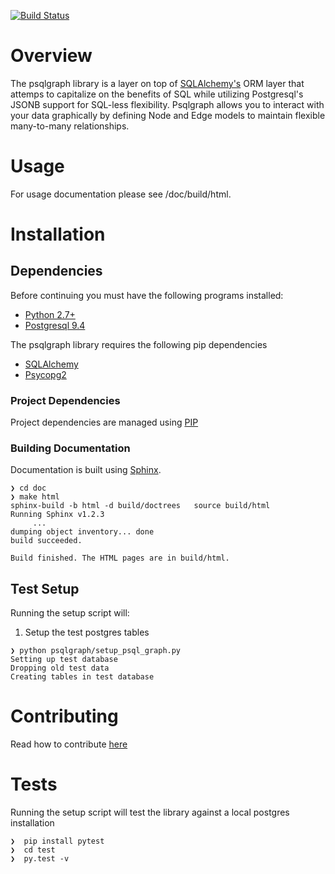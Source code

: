 [![Build Status](https://magnum.travis-ci.com/NCI-GDC/psqlgraph.svg?token=LApTVTN34FyXpxo5zU44&branch=master)](https://magnum.travis-ci.com/NCI-GDC/psqlgraph)

# Overview

The psqlgraph library is a layer on top of [SQLAlchemy's](http://www.sqlalchemy.org/) ORM layer that attemps to capitalize on the benefits of SQL while utilizing Postgresql's JSONB support for SQL-less flexibility.  Psqlgraph allows you to interact with your data graphically by defining Node and Edge models to maintain flexible many-to-many relationships.

# Usage

For usage documentation please see /doc/build/html.

# Installation

## Dependencies

Before continuing you must have the following programs installed:

- [Python 2.7+](http://python.org/)
- [Postgresql 9.4](http://www.postgresql.org/download/)

The psqlgraph library requires the following pip dependencies

- [SQLAlchemy](http://www.sqlalchemy.org/)
- [Psycopg2](http://initd.org/psycopg/)

### Project Dependencies

Project dependencies are managed using [PIP](https://pip.readthedocs.org/en/latest/)

### Building Documentation

Documentation is built using [Sphinx](http://sphinx-doc.org/).

```
❯ cd doc
❯ make html
sphinx-build -b html -d build/doctrees   source build/html
Running Sphinx v1.2.3
     ...
dumping object inventory... done
build succeeded.

Build finished. The HTML pages are in build/html.
```

## Test Setup

Running the setup script will:

1. Setup the test postgres tables

```
❯ python psqlgraph/setup_psql_graph.py
Setting up test database
Dropping old test data
Creating tables in test database
```
# Contributing
Read how to contribute [here](https://github.com/NCI-GDC/portal-ui/blob/master/CONTRIBUTING.md)

# Tests

Running the setup script will test the library against a local postgres installation

```
❯  pip install pytest
❯  cd test
❯  py.test -v
```
